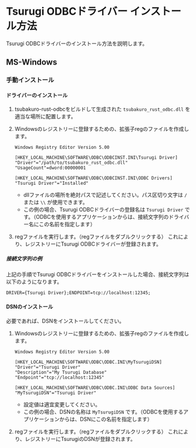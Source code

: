 # Tsurugi ODBCドライバー インストール方法

Tsurugi ODBCドライバーのインストール方法を説明します。

## MS-Windows

### 手動インストール

#### ドライバーのインストール

1. tsubakuro-rust-odbcをビルドして生成された `tsubakuro_rust_odbc.dll` を適当な場所に配置します。

2. Windowsのレジストリーに登録するための、拡張子regのファイルを作成します。

   ```reg
   Windows Registry Editor Version 5.00
   
   [HKEY_LOCAL_MACHINE\SOFTWARE\ODBC\ODBCINST.INI\Tsurugi Driver]
   "Driver"="/path/to/tsubakuro_rust_odbc.dll"
   "UsageCount"=dword:00000001
   
   [HKEY_LOCAL_MACHINE\SOFTWARE\ODBC\ODBCINST.INI\ODBC Drivers]
   "Tsurugi Driver"="Installed"
   ```

   - dllファイルの場所を絶対パスで記述してください。パス区切り文字は `/` または `\\` が使用できます。
   - この例の場合、Tsurugi ODBCドライバーの登録名は `Tsurugi Driver` です。（ODBCを使用するアプリケーションからは、接続文字列のドライバー名にこの名前を指定します）

3. regファイルを実行します。（regファイルをダブルクリックする）
   これにより、レジストリーにTsurugi ODBCドライバーが登録されます。

##### 接続文字列の例

上記の手順でTsurugi ODBCドライバーをインストールした場合、接続文字列は以下のようになります。

```
DRIVER={Tsurugi Driver};ENDPOINT=tcp://localhost:12345;
```

#### DSNのインストール

必要であれば、DSNをインストールしてください。

1. Windowsのレジストリーに登録するための、拡張子regのファイルを作成します。

   ```reg
   Windows Registry Editor Version 5.00
   
   [HKEY_LOCAL_MACHINE\SOFTWARE\ODBC\ODBC.INI\MyTsurugiDSN]
   "Driver"="Tsurugi Driver"
   "Description"="My Tsurugi Database"
   "Endpoint"="tcp://localhost:12345"
   
   [HKEY_LOCAL_MACHINE\SOFTWARE\ODBC\ODBC.INI\ODBC Data Sources]
   "MyTsurugiDSN"="Tsurugi Driver"
   ```

   - 設定値は適宜変更してください。
   - この例の場合、DSNの名称は `MyTsurugiDSN` です。（ODBCを使用するアプリケーションからは、DSNにこの名前を指定します）

2. regファイルを実行します。（regファイルをダブルクリックする）
   これにより、レジストリーにTsurugiのDSNが登録されます。